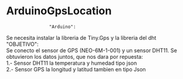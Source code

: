 # ArduinoGpsLocation
                    "Arduino":                                                                                                                                                                                                                                                                                                                          
Se necesita instalar la libreria de Tiny.Gps y la libreria del dht                                                                                                                                        
                   "OBJETIVO":                                                                                                                                         
Se conecto el sensor de GPS (NEO-6M-1-001) y un sensor DHT11. 
Se obtuvieron los datos juntos, que nos dara por repuesta:                                                                                                             
1.- Sensor DHT11 la temperatura y humedad tipo json                                                                                                                                 
2.- Sensor GPS la longitud y latitud tambien en tipo Json
